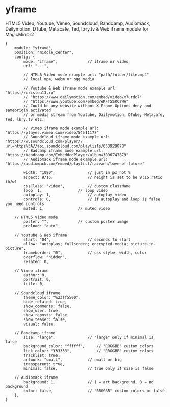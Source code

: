 # yframe

HTML5 Video, Youtube, Vimeo, Soundcloud, Bandcamp, Audiomack, Dailymotion, DTube, Metacafe, Ted, lbry.tv & Web iframe module for MagicMirror2

	{
		module: "yframe",
		position: "middle_center",
		config: {
			mode: "iframe",				// iframe or video
			url: "...",

			// HTML5 Video mode example url: "path/folder/file.mp4"
			// local mp4, webm or ogg media

			// Youtube & Web iframe mode example url: "https://cristea13.ro"
			// "https://www.dailymotion.com/embed/video/x7urdc7"
			// "https://www.youtube.com/embed/eKFTSSKCzWA"
			// Could be any website without X-Frame-Options deny and sameorigin activated
			// or media stream from Youtube, Dailymotion, DTube, Metacafe, Ted, lbry.tv etc.

			// Vimeo iframe mode example url: "https://player.vimeo.com/video/54511177"
			// Soundcloud iframe mode example url: "https://w.soundcloud.com/player/?url=https%3A//api.soundcloud.com/playlists/653929878"
			// Badcamp iframe mode example url: "https://bandcamp.com/EmbeddedPlayer/album=3096747879"
			// Audiomack iframe mode example url: "https://audiomack.com/embed/playlist/razvanh/love-of-future"

			width: "1080",				// just in px not %
			aspect: 9/16,				// height is set to be 9:16 ratio (h/w)
			cssClass: "video",			// custom className
			loop: 1,				// loop video
			autoplay: 1,				// autoplay video
			controls: 0,				// if autoplay and loop is false you need controls
			muted: 1,				// muted video

		// HTML5 Video mode
			poster: "",				// custom poster image
			preload: "auto",

		// Youtube & Web iframe
			start: "04",				// seconds to start
			allow: "autoplay; fullscreen; encrypted-media; picture-in-picture",
			frameborder: "0",			// css style, width, color
			overflow: "hidden",
			related: 0,

		// Vimeo iframe
			author: 0,
			portrait: 0,
			title: 0,

		// Soundcloud iframe
			theme_color: "%23ff5500",
			hide_related: true,
			show_comments: false,
			show_user: true,
			show_reposts: false,
			show_teaser: false,
			visual: false,

		// Bandcamp iframe
			size: "large",				// "large" only if minimal is false
			background_color: "ffffff",		// "RRGGBB" custom colors
			link_color: "333333",			// "RRGGBB" custom colors
			tracklist: true,
			artwork: "small",			// small or big
			transparent: true,
			minimal: false,				// true only if size is false

		// Audiomack iframe
			background: 1,				// 1 = art background, 0 = no background
			color: false,				// "RRGGBB" custom colors or false
		},
	}
